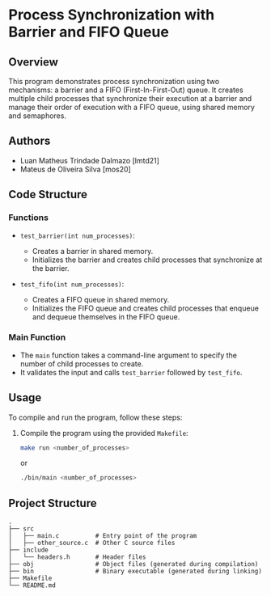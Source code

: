 # Process Synchronization with Barrier and FIFO Queue

## Overview

This program demonstrates process synchronization using two mechanisms: a barrier and a FIFO (First-In-First-Out) queue. It creates multiple child processes that synchronize their execution at a barrier and manage their order of execution with a FIFO queue, using shared memory and semaphores.

## Authors

- Luan Matheus Trindade Dalmazo [lmtd21]
- Mateus de Oliveira Silva [mos20]

## Code Structure

### Functions

- `test_barrier(int num_processes)`: 
  - Creates a barrier in shared memory.
  - Initializes the barrier and creates child processes that synchronize at the barrier.
  
- `test_fifo(int num_processes)`: 
  - Creates a FIFO queue in shared memory.
  - Initializes the FIFO queue and creates child processes that enqueue and dequeue themselves in the FIFO queue.

### Main Function

- The `main` function takes a command-line argument to specify the number of child processes to create.
- It validates the input and calls `test_barrier` followed by `test_fifo`.

## Usage

To compile and run the program, follow these steps:


1. Compile the program using the provided `Makefile`:
    ```bash
    make run <number_of_processes>
    ``` 
    or

    ```bash
    ./bin/main <number_of_processes>
    ```

## Project Structure

```
.
├── src
│   ├── main.c          # Entry point of the program
│   ├── other_source.c  # Other C source files
├── include
│   └── headers.h       # Header files
├── obj                 # Object files (generated during compilation)
├── bin                 # Binary executable (generated during linking)
├── Makefile
└── README.md
```




